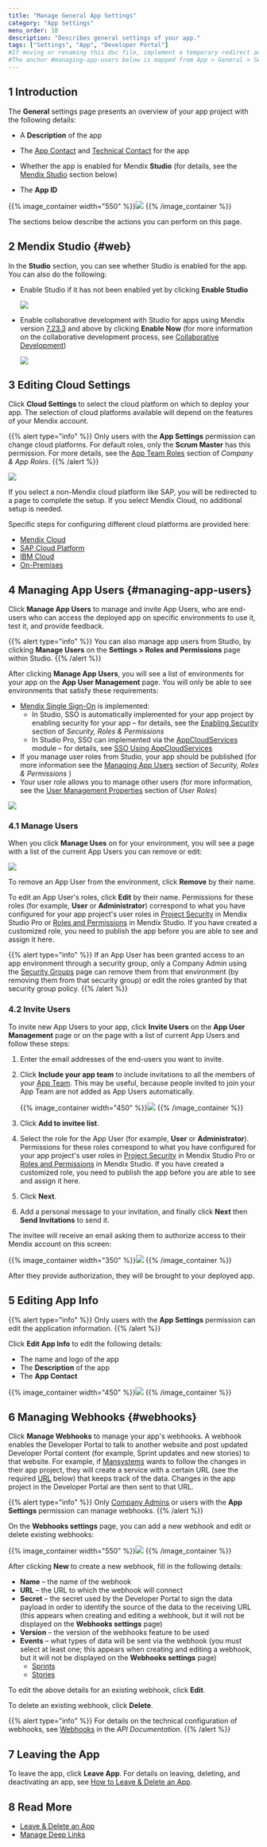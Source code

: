 ```yaml
---
title: "Manage General App Settings"
category: "App Settings"
menu_order: 10
description: "Describes general settings of your app."
tags: ["Settings", "App", "Developer Portal"]
#If moving or renaming this doc file, implement a temporary redirect and let the respective team know they should update the URL in the product. See Mapping to Products for more details.
#The anchor #managing-app-users below is mapped from App > General > Settings > Manage App Users, so it should not be removed or changed.
---
```


## 1 Introduction

The **General** settings page presents an overview of your app project with the following details:

* A **Description** of the app
* The [App Contact](../company-app-roles/manage-roles#change-app-contact) and [Technical Contact](../company-app-roles/technical-contact) for the app
* Whether the app is enabled for Mendix **Studio** (for details, see the [Mendix Studio](#web) section below)

* The **App ID**

{{% image_container width="550" %}}![](attachments/general-settings.png)
{{% /image_container %}}

The sections below describe the actions you can perform on this page.

## 2 Mendix Studio {#web}

In the **Studio** section, you can see whether Studio is enabled for the app. You can also do the following:


*  Enable Studio if it has not been enabled yet by clicking **Enable Studio**

	![](attachments/not-enabled.png)

*  Enable collaborative development with Studio for apps using Mendix version [7.23.3](/releasenotes/studio-pro/7.23#7233) and above by clicking **Enable Now** (for more information on the collaborative development process, see [Collaborative Development](/refguide/collaborative-development))

	![](attachments/enable-new-mode.png)

## 3 Editing Cloud Settings

Click **Cloud Settings** to select the cloud platform on which to deploy your app. The selection of cloud platforms available will depend on the features of your Mendix account.

{{% alert type="info" %}}
Only users with the **App Settings** permission can change cloud platforms. For default roles, only the **Scrum Master** has this permission. For more details, see the [App Team Roles](../company-app-roles/index#app-team-roles) section of *Company & App Roles*.
{{% /alert %}}

![](attachments/cloudsettings.png)

If you select a non-Mendix cloud platform like SAP, you will be redirected to a page to complete the setup. If you select Mendix Cloud, no additional setup is needed.

Specific steps for configuring different cloud platforms are provided here:

* [Mendix Cloud](../deploy/mendix-cloud-deploy)
* [SAP Cloud Platform](../deploy/sap-cloud-platform)
* [IBM Cloud](../deploy/ibm-cloud)
* [On-Premises](../deploy/on-premises-design)

## 4 Managing App Users {#managing-app-users}

Click **Manage App Users** to manage and invite App Users, who are end-users who can access the deployed app on specific environments to use it, test it, and provide feedback.

{{% alert type="info" %}}
You can also manage app users from Studio, by clicking **Manage Users** on the **Settings > Roles and Permissions** page within Studio.
{{% /alert %}}

After clicking **Manage App Users**, you will see a list of environments for your app on the **App User Management** page. You will only be able to see environments that satisfy these requirements:

* [Mendix Single Sign-On](/developerportal/deploy/mendix-sso) is implemented:
	* In Studio, SSO is automatically implemented for your app project by enabling security for your app – for details, see the [Enabling Security](/studio/settings-security#enabling-security) section of *Security, Roles & Permissions*
	* In Studio Pro, SSO can implemented via the [AppCloudServices](https://appstore.home.mendix.com/link/app/934/) module – for details, see [SSO Using AppCloudServices](/developerportal/deploy/integrate-with-mendix-sso)
* If you manage user roles from Studio, your app should be published (for more information see the [Managing App Users](/studio/settings-security#managing-app-users) section of *Security, Roles & Permissions* )
* Your user role allows you to manage other users (for more information, see the [User Management Properties](/refguide/user-roles#user-management) section of *User Roles*)

![](attachments/app-user-management-environments.png)

### 4.1 Manage Users

When you click **Manage Uses** on for your environment, you will see a page with a list of the current App Users you can remove or edit:

![](attachments/app-user-management-users.png)

To remove an App User from the environment, click **Remove** by their name.

To edit an App User's roles, click **Edit** by their name. Permissions for these roles (for example, **User** or **Administrator**) correspond to what you have configured for your app project's user roles in [Project Security](/refguide/project-security#user-roles) in Mendix Studio Pro or [Roles and Permissions](/studio/settings-security#roles-and-permissions) in Mendix Studio. If you have created a customized role, you need to publish the app before you are able to see and assign it here.

{{% alert type="info" %}}
If an App User has been granted access to an app environment through a security group, only a Company Admin using the [Security Groups](../company-app-roles/users#security-groups) page can remove them from that environment (by removing them from that security group) or edit the roles granted by that security group policy.
{{% /alert %}}

### 4.2 Invite Users

To invite new App Users to your app, click **Invite Users** on the **App User Management** page or on the page with a list of current App Users and follow these steps:

1. Enter the email addresses of the end-users you want to invite.

2.  Click **Include your app team** to include invitations to all the members of your [App Team](../collaborate/team). This may be useful, because people invited to join your App Team are not added as App Users automatically.

	{{% image_container width="450" %}}![](attachments/invite-app-user.png)
	{{% /image_container %}}
	
3. Click **Add to invitee list**.

4. Select the role for the App User (for example, **User** or **Administrator**). Permissions for these roles correspond to what you have configured for your app project's user roles in [Project Security](/refguide/project-security#user-roles) in Mendix Studio Pro or [Roles and Permissions](/studio/settings-security#roles-and-permissions) in Mendix Studio. If you have created a customized role, you need to publish the app before you are able to see and assign it here.

5. Click **Next**.

6. Add a personal message to your invitation, and finally click **Next** then **Send Invitations** to send it.

The invitee will receive an email asking them to authorize access to their Mendix account on this screen:

{{% image_container width="350" %}}![](attachments/authorize.png)
{{% /image_container %}}

After they provide authorization, they will be brought to your deployed app.

## 5 Editing App Info

{{% alert type="info" %}}
Only users with the **App Settings** permission can edit the application information.
{{% /alert %}}

Click **Edit App Info** to edit the following details:

* The name and logo of the app
* The **Description** of the app
* The **App Contact**

{{% image_container width="450" %}}![](attachments/edit.png)
{{% /image_container %}}

## 6 Managing Webhooks {#webhooks}

Click **Manage Webhooks** to manage your app's webhooks. A webhook enables the Developer Portal to talk to another website and post updated Developer Portal content (for example, Sprint updates and new stories) to that website. For example, if [Mansystems](https://developer.mendixcloud.com/link/partnerprofile/1068) wants to follow the changes in their app project, they will create a service with a certain URL (see the required [URL](#url) below) that keeps track of the data. Changes in the app project in the Developer Portal are then sent to that URL.

{{% alert type="info" %}}
Only [Company Admins](../company-app-roles/companyadmin-settings) or users with the **App Settings** permission can manage webhooks.
{{% /alert %}}

On the **Webhooks settings** page, you can add a new webhook and edit or delete existing webhooks:

{{% image_container width="550" %}}![](attachments/webhooks-list.png)
{{% /image_container %}}

After clicking **New** to create a new webhook, fill in the following details:

* **Name** – the name of the webhook
* <a name="url"></a>**URL** – the URL to which the webhook will connect 
* **Secret** – the secret used by the Developer Portal to sign the data payload in order to identify the source of the data to the receiving URL (this appears when creating and editing a webhook, but it will not be displayed on the **Webhooks settings** page)
* **Version** – the version of the webhooks feature to be used
* **Events** – what types of data will be sent via the webhook (you must select at least one; this appears when creating and editing a webhook, but it will not be displayed on the **Webhooks settings** page)
  * [Sprints](../collaborate/stories#sprint)
  * [Stories](../collaborate/stories)

To edit the above details for an existing webhook, click **Edit**.

To delete an existing webhook, click **Delete**.

{{% alert type="info" %}}
For details on the technical configuration of webhooks, see [Webhooks](/apidocs-mxsdk/apidocs/webhooks-sprints) in the *API Documentation*.
{{% /alert %}}

## 7 Leaving the App

To leave the app, click **Leave App**. For details on leaving, deleting, and deactivating an app, see [How to Leave & Delete an App](leave-delete-app).

## 8 Read More

* [Leave & Delete an App](leave-delete-app)
* [Manage Deep Links](manage-deeplinks)
